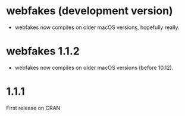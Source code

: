 # webfakes (development version)

* webfakes now compiles on older macOS versions, hopefully really.

# webfakes 1.1.2

* webfakes now compiles on older macOS versions (before 10.12).

# 1.1.1

First release on CRAN
